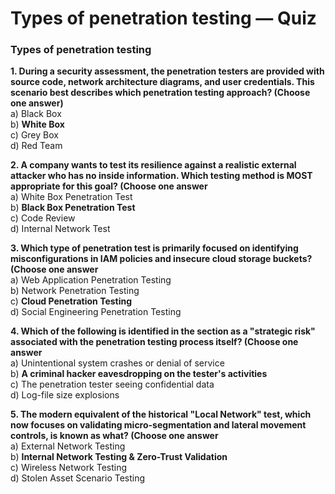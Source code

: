 # Types of penetration testing — Quiz

### Types of penetration testing

**1. During a security assessment, the penetration testers are provided with source code, network architecture diagrams, and user credentials. This scenario best describes which penetration testing approach? (Choose one answer)**\
a) Black Box\
b) **White Box**\
c) Grey Box\
d) Red Team

**2. A company wants to test its resilience against a realistic external attacker who has no inside information. Which testing method is MOST appropriate for this goal? (Choose one answer**\
a) White Box Penetration Test\
b) **Black Box Penetration Test**\
c) Code Review\
d) Internal Network Test

**3. Which type of penetration test is primarily focused on identifying misconfigurations in IAM policies and insecure cloud storage buckets? (Choose one answer**\
a) Web Application Penetration Testing\
b) Network Penetration Testing\
c) **Cloud Penetration Testing**\
d) Social Engineering Penetration Testing

**4. Which of the following is identified in the section as a "strategic risk" associated with the penetration testing process itself? (Choose one answer**\
a) Unintentional system crashes or denial of service\
b) **A criminal hacker eavesdropping on the tester's activities**\
c) The penetration tester seeing confidential data\
d) Log-file size explosions

**5. The modern equivalent of the historical "Local Network" test, which now focuses on validating micro-segmentation and lateral movement controls, is known as what? (Choose one answer**\
a) External Network Testing\
b) **Internal Network Testing & Zero-Trust Validation**\
c) Wireless Network Testing\
d) Stolen Asset Scenario Testing
